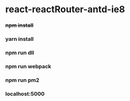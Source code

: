 # react-reactRouter-antd-ie8


### ~~npm install~~
### yarn install
### npm run dll
### npm run webpack
### npm run pm2
### localhost:5000
